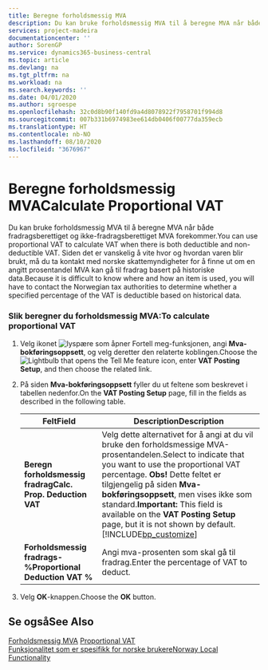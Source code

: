 ```yaml
---
title: Beregne forholdsmessig MVA
description: Du kan bruke forholdsmessig MVA til å beregne MVA når både fradragsberettiget og ikke-fradragsberettiget MVA forekommer.
services: project-madeira
documentationcenter: ''
author: SorenGP
ms.service: dynamics365-business-central
ms.topic: article
ms.devlang: na
ms.tgt_pltfrm: na
ms.workload: na
ms.search.keywords: ''
ms.date: 04/01/2020
ms.author: sgroespe
ms.openlocfilehash: 32c0d8b90f140fd9a4d8078922f7958701f994d8
ms.sourcegitcommit: 007b331b6974983ee614db0406f00777da359ecb
ms.translationtype: HT
ms.contentlocale: nb-NO
ms.lasthandoff: 08/10/2020
ms.locfileid: "3676967"
---
```

# <a name="calculate-proportional-vat"></a><span data-ttu-id="ec60b-103">Beregne forholdsmessig MVA</span><span class="sxs-lookup"><span data-stu-id="ec60b-103">Calculate Proportional VAT</span></span>
<span data-ttu-id="ec60b-104">Du kan bruke forholdsmessig MVA til å beregne MVA når både fradragsberettiget og ikke-fradragsberettiget MVA forekommer.</span><span class="sxs-lookup"><span data-stu-id="ec60b-104">You can use proportional VAT to calculate VAT when there is both deductible and non-deductible VAT.</span></span> <span data-ttu-id="ec60b-105">Siden det er vanskelig å vite hvor og hvordan varen blir brukt, må du ta kontakt med norske skattemyndigheter for å finne ut om en angitt prosentandel MVA kan gå til fradrag basert på historiske data.</span><span class="sxs-lookup"><span data-stu-id="ec60b-105">Because it is difficult to know where and how an item is used, you will have to contact the Norwegian tax authorities to determine whether a specified percentage of the VAT is deductible based on historical data.</span></span>  

### <a name="to-calculate-proportional-vat"></a><span data-ttu-id="ec60b-106">Slik beregner du forholdsmessig MVA:</span><span class="sxs-lookup"><span data-stu-id="ec60b-106">To calculate proportional VAT</span></span>  

1.  <span data-ttu-id="ec60b-107">Velg ikonet ![lyspære som åpner Fortell meg-funksjonen](../../media/ui-search/search_small.png "Fortell hva du vil gjøre"), angi **Mva-bokføringsoppsett**, og velg deretter den relaterte koblingen.</span><span class="sxs-lookup"><span data-stu-id="ec60b-107">Choose the ![Lightbulb that opens the Tell Me feature](../../media/ui-search/search_small.png "Tell me what you want to do") icon, enter **VAT Posting Setup**, and then choose the related link.</span></span>  
2.  <span data-ttu-id="ec60b-108">På siden **Mva-bokføringsoppsett** fyller du ut feltene som beskrevet i tabellen nedenfor.</span><span class="sxs-lookup"><span data-stu-id="ec60b-108">On the **VAT Posting Setup** page, fill in the fields as described in the following table.</span></span>  

    |<span data-ttu-id="ec60b-109">Felt</span><span class="sxs-lookup"><span data-stu-id="ec60b-109">Field</span></span>|<span data-ttu-id="ec60b-110">Description</span><span class="sxs-lookup"><span data-stu-id="ec60b-110">Description</span></span>|  
    |---------------------------------|---------------------------------------|  
    |<span data-ttu-id="ec60b-111">**Beregn forholdsmessig fradrag**</span><span class="sxs-lookup"><span data-stu-id="ec60b-111">**Calc. Prop. Deduction VAT**</span></span>|<span data-ttu-id="ec60b-112">Velg dette alternativet for å angi at du vil bruke den forholdsmessige MVA-prosentandelen.</span><span class="sxs-lookup"><span data-stu-id="ec60b-112">Select to indicate that you want to use the proportional VAT percentage.</span></span> <span data-ttu-id="ec60b-113">**Obs!** Dette feltet er tilgjengelig på siden **Mva-bokføringsoppsett**, men vises ikke som standard.</span><span class="sxs-lookup"><span data-stu-id="ec60b-113">**Important:**  This field is available on the **VAT Posting Setup** page, but it is not shown by default.</span></span> [!INCLUDE[bp_customize](../../includes/bp_customize_md.md)]|  
    |<span data-ttu-id="ec60b-114">**Forholdsmessig fradrags-%**</span><span class="sxs-lookup"><span data-stu-id="ec60b-114">**Proportional Deduction VAT %**</span></span>|<span data-ttu-id="ec60b-115">Angi mva-prosenten som skal gå til fradrag.</span><span class="sxs-lookup"><span data-stu-id="ec60b-115">Enter the percentage of VAT to deduct.</span></span>|  

3.  <span data-ttu-id="ec60b-116">Velg **OK**-knappen.</span><span class="sxs-lookup"><span data-stu-id="ec60b-116">Choose the **OK** button.</span></span>  

## <a name="see-also"></a><span data-ttu-id="ec60b-117">Se også</span><span class="sxs-lookup"><span data-stu-id="ec60b-117">See Also</span></span>  
 <span data-ttu-id="ec60b-118">[Forholdsmessig MVA](proportional-vat.md) </span><span class="sxs-lookup"><span data-stu-id="ec60b-118">[Proportional VAT](proportional-vat.md) </span></span>  
 [<span data-ttu-id="ec60b-119">Funksjonalitet som er spesifikk for norske brukere</span><span class="sxs-lookup"><span data-stu-id="ec60b-119">Norway Local Functionality</span></span>](norway-local-functionality.md)   
 
